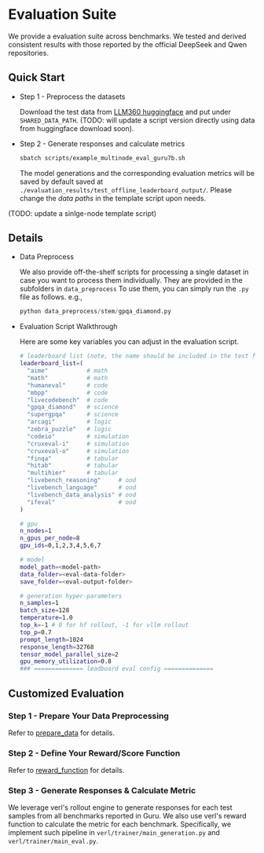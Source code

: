 # Evaluation Suite

We provide a evaluation suite across benchmarks. We tested and derived consistent results with those reported by the official DeepSeek and Qwen repositories.

## Quick Start

- Step 1 - Preprocess the datasets
    
    Download the test data from [LLM360 huggingface](https://huggingface.co/datasets/LLM360/guru_RL) and put under `SHARED_DATA_PATH`. (TODO: will update a script version directly using data from huggingface download soon).
    
- Step 2 - Generate responses and calculate metrics
    
    ```bash
    sbatch scripts/example_multinode_eval_guru7b.sh
    ```
    
    The model generations and the corresponding evaluation metrics will be saved by default saved at `./evaluation_results/test_offline_leaderboard_output/`. Please change the *data paths* in the template script upon needs.

(TODO: update a sinlge-node template script)

## Details

- Data Preprocess
    
    We also provide off-the-shelf scripts for processing a single dataset in case you want to process them individually. They are provided in the subfolders in `data_preprocess` To use them, you can simply run the `.py` file as follows. e.g.,
    
    ```python
    python data_preprocess/stem/gpqa_diamond.py
    ```

- Evaluation Script Walkthrough

    Here are some key variables you can adjust in the evaluation script.
    
    ```bash
    # leaderboard list (note, the name should be included in the test filename)
    leaderboard_list=(
      "aime"           # math
      "math"           # math
      "humaneval"      # code
      "mbpp"           # code
      "livecodebench"  # code
      "gpqa_diamond"   # science
      "supergpqa"      # science
      "arcagi"         # logic
      "zebra_puzzle"   # logic
      "codeio"         # simulation
      "cruxeval-i"     # simulation
      "cruxeval-o"     # simulation
      "finqa"          # tabular
      "hitab"          # tabular
      "multihier"      # tabular
      "livebench_reasoning"     # ood
      "livebench_language"      # ood
      "livebench_data_analysis" # ood
      "ifeval"                  # ood
    )
    
    # gpu
    n_nodes=1
    n_gpus_per_node=8
    gpu_ids=0,1,2,3,4,5,6,7
    
    # model
    model_path=<model-path>
    data_folder=<eval-data-folder>
    save_folder=<eval-output-folder>
    
    # generation hyper-parameters
    n_samples=1
    batch_size=128
    temperature=1.0
    top_k=-1 # 0 for hf rollout, -1 for vllm rollout
    top_p=0.7
    prompt_length=1024
    response_length=32768
    tensor_model_parallel_size=2
    gpu_memory_utilization=0.8
    ### ============== leadboard eval config ==============
    ```


## Customized Evaluation

### Step 1 - Prepare Your Data Preprocessing

Refer to [prepare_data](https://verl.readthedocs.io/en/latest/preparation/prepare_data.html) for details.

### Step 2 - Define Your Reward/Score Function

Refer to [reward_function](https://verl.readthedocs.io/en/latest/preparation/reward_function.html) for details.

### Step 3 - Generate Responses & Calculate Metric

We leverage verl's rollout engine to generate responses for each test samples from all benchmarks reported in Guru.
We also use verl's reward function to calculate the metric for each benchmark.
Specifically, we implement such pipeline in `verl/trainer/main_generation.py` and `verl/trainer/main_eval.py`.
